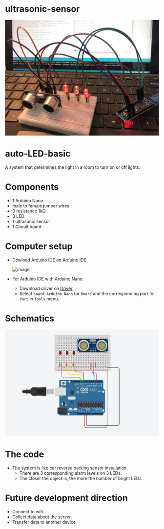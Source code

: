 # ultrasonic-sensor
<p align="center">
  <img src="https://github.com/Puda14/ultrasonic-sensor/blob/main/schematics/schematic.jpg"/>
</p>

# auto-LED-basic

A system that determines the light in a room to turn on or off lights. 

# Components

- 1 Arduino Nano
- male to female jumper wires
- 3 resistance 1kΩ
- 3 LED
- 1 ultrasonic sensor
- 1 Circuit board

# Computer setup

- Dowload Arduino IDE on [Arduino IDE](https://www.arduino.cc/en/software)

    ![image](https://user-images.githubusercontent.com/86721208/171421580-ddb0f377-652e-415c-a952-377a8b33848d.png)
- For Arduino IDE with Arduino Nano:
  - Download driver on [Driver](https://resources.stdio.vn/content/article/5ef62159c3c65d69bbced897/resources/res-1597034626-1597034626406.zip) 
  - Select `board Arduino Nano` for `Board` and the corresponding port for `Port` in `Tools` menu.

# Schematics

<p align="center">
  <img src="https://github.com/Puda14/ultrasonic-sensor/blob/main/schematics/Schematics.png" />
</p>

# The code

- The system is like car reverse parking sensor installation.
    - There are 3 corresponding alarm levels on 3 LEDs.
    - The closer the object is, the more the number of bright LEDs.
    
# Future development direction

- Connect to wifi.
- Collect data about the server.
- Transfer data to another device
